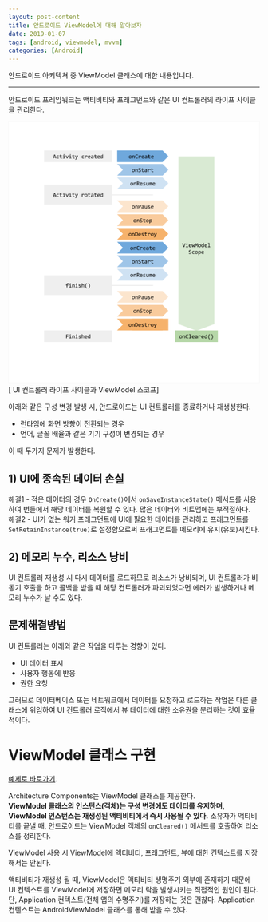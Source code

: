 ```yaml
---
layout: post-content
title: 안드로이드 ViewModel에 대해 알아보자
date: 2019-01-07
tags: [android, viewmodel, mvvm]
categories: [Android]
---
```


안드로이드 아키텍쳐 중 ViewModel 클래스에 대한 내용입니다.

---

안드로이드 프레임워크는 액티비티와 프래그먼트와 같은 UI 컨트롤러의 라이프 사이클을 관리한다.

![액티비티가 회전을 거쳐 끝날 때까지의 라이프 사이클](/assets/images/viewmodel-lifecycle.png)    
[ UI 컨트롤러 라이프 사이클과 ViewModel 스코프]

아래와 같은 구성 변경 발생 시, 안드로이드는 UI 컨트롤러를 종료하거나 재생성한다.
* 런타임에 화면 방향이 전환되는 경우
* 언어, 글꼴 배율과 같은 기기 구성이 변경되는 경우
   
이 때 두가지 문제가 발생한다.

## 1) UI에 종속된 데이터 손실  
해결1 - 적은 데이터의 경우 <code class="codetainer">OnCreate()</code>에서 <code class="codetainer">onSaveInstanceState()</code> 메서드를 사용하여 번들에서 해당 데이터를 복원할 수 있다. 
<span class="clr-grey">많은 데이터와 비트맵에는 부적절하다.</span>    
해결2 - UI가 없는 워커 프래그먼트에 UI에 필요한 데이터를 관리하고 프래그먼트를 <code class="codetainer">SetRetainInstance(true)</code>로 설정함으로써 프래그먼트를 메모리에 유지(유보)시킨다.

## 2) 메모리 누수, 리소스 낭비    
UI 컨트롤러 재생성 시 다시 데이터를 로드하므로 리소스가 낭비되며, UI 컨트롤러가 비동기 호출을 하고 콜백을 받을 때 해당 컨트롤러가 파괴되었다면 에러가 발생하거나 메모리 누수가 날 수도 있다.

## 문제해결방법

UI 컨트롤러는 아래와 같은 작업을 다루는 경향이 있다.
* UI 데이터 표시
* 사용자 행동에 반응
* 권한 요청

그러므로 데이터베이스 또는 네트워크에서 데이터를 요청하고 로드하는 작업은 다른 클래스에 위임하여 UI 컨트롤러 로직에서 뷰 데이터에 대한 소유권을 분리하는 것이 효율적이다. 


# ViewModel 클래스 구현

[예제로 바로가기](/android-mvvm/#viewModel).

Architecture Components는 ViewModel 클래스를 제공한다.   
**ViewModel 클래스의 인스턴스(객체)는 구성 변경에도 데이터를 유지하며, ViewModel 인스턴스는 재생성된 액티비티에서 즉시 사용될 수 있다.**
소유자가 액티비티를 끝낼 때, 안드로이드는 ViewModel 객체의 <code class="codetainer">onCleared()</code> 메서드를 호출하여 리소스를 정리한다.

<span class="clr-note">
ViewModel 사용 시 ViewModel에 액티비티, 프래그먼트, 뷰에 대한 컨텍스트를 저장해서는 안된다.     
</span> 

<span class="clr-grey">액티비티가 재생성 될 때, ViewModel은 액티비티 생명주기 외부에 존재하기 때문에 UI 컨텍스트를 ViewModel에 저장하면 메모리 락을 발생시키는 직접적인 원인이 된다. 단, Application 컨텍스트(전체 앱의 수명주기)를 저장하는 것은 괜찮다. Application 컨텐스트는 AndroidViewModel 클래스를 통해 받을 수 있다.
